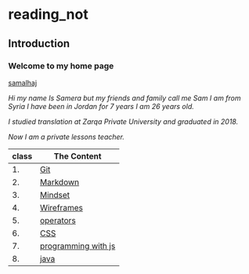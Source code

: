 # reading_not
## Introduction
### Welcome to my home page

[samalhaj](https://github.com/samalhaj1)

*Hi my name Is Samera but my friends and family call me Sam I am from Syria I have been in Jordan for 7 years I am 26 years old.*

*I studied translation at Zarqa Private University and graduated in 2018.*

*Now I am a private lessons teacher.*


|class  |The Content |
--------|-----------
|1.     |[Git](https://samalhaj1.github.io/reading_note/Git)|
|2.     |[Markdown](https://samalhaj1.github.io/reading_note/Markdown)|
|3.     |[Mindset](https://samalhaj1.github.io/reading_note/Mindset)|
|4.     |[Wireframes](https://samalhaj1.github.io/reading_note/Wireframes)|
|5.     |[operators](https://samalhaj1.github.io/reading_note/operator)|
|6.     |[CSS](https://samalhaj1.github.io/reading_note/CSS)|
|7.     |[programming with js](https://samalhaj1.github.io/reading_note/programming)|
|8.     |[java](https://samalhaj1.github.io/reading_note/java)|

